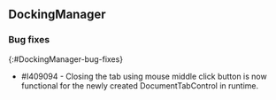 ## DockingManager

### Bug fixes
{:#DockingManager-bug-fixes}

* \#I409094 - Closing the tab using mouse middle click button is now functional for the newly created DocumentTabControl in runtime.